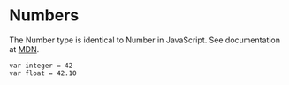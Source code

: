 # Numbers

The Number type is identical to Number in JavaScript. See documentation at [MDN](https://developer.mozilla.org/en-US/docs/Web/JavaScript/Reference/Global_Objects/Number).


```imba
var integer = 42
var float = 42.10
```